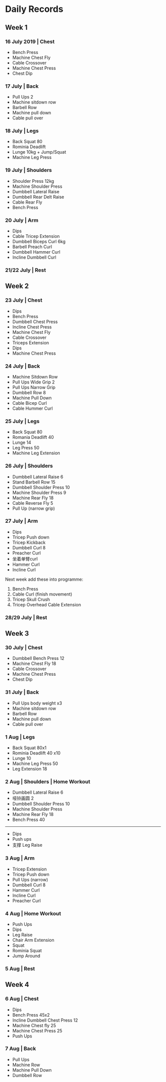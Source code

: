 # Daily Records

## Week 1

### 16 July 2019 | Chest

- Bench Press
- Machine Chest Fly
- Cable Crossover
- Machine Chest Press
- Chest Dip

### 17 July | Back

- Pull Ups 2
- Machine sitdown row
- Barbell Row
- Machine pull down
- Cable pull over

### 18 July | Legs

- Back Squat 80
- Rominia Deadlift
- Lunge 10kg + Jump/Squat
- Machine Leg Press

### 19 July | Shoulders

- Shoulder Press 12kg
- Machine Shoulder Press
- Dumbbell Lateral Raise
- Dumbbell Rear Delt Raise
- Cable Rear Fly
- Bench Press

### 20 July | Arm

- Dips
- Cable Tricep Extension
- Dumbbell Biceps Curl 6kg
- Barbell Preach Curl
- Dumbbell Hammer Curl
- Incline Dumbbell Curl

### 21/22 July | Rest

## Week 2

### 23 July | Chest

- Dips
- Bench Press
- Dumbbell Chest Press
- Incline Chest Press
- Machine Chest Fly
- Cable Crossover
- Triceps Extension
- Dips
- Machine Chest Press

### 24 July | Back

- Machine Sitdown Row
- Pull Ups Wide Grip 2
- Pull Ups Narrow Grip
- Dumbbell Row 8
- Machine Pull Down
- Cable Bicep Curl
- Cable Hummer Curl

### 25 July | Legs

- Back Squat 80
- Romania Deadlift 40
- Lunge 14
- Leg Press 50 
- Machine Leg Extension 

### 26 July | Shoulders

- Dumbbell Lateral Raise 6
- Stand Barbell Row 15
- Dumbbell Shoulder Press 10
- Machine Shoulder Press 9
- Machine Rear Fly 18
- Cable Reverse Fly 5
- Pull Up (narrow grip)

### 27 July | Arm

- Dips
- Tricep Push down
- Tricep Kickback
- Dumbbell Curl 8
- Preacher Curl
- 坐着单臂curl
- Hammer Curl
- Incline Curl

Next week add these into programme:

1. Bench Press 
2. Cable Curl (finish movement) 
3. Tricep Skull Crush 
4. Tricep Overhead Cable Extension 

### 28/29 July | Rest

## Week 3

### 30 July | Chest

- Dumbbell Bench Press 12
- Machine Chest Fly 18
- Cable Crossover
- Machine Chest Press
- Chest Dip 

### 31 July | Back

- Pull Ups body weight x3
- Machine sitdown row
- Barbell Row
- Machine pull down
- Cable pull over

### 1 Aug | Legs

- Back Squat 80x1
- Rominia Deadlift 40 x10
- Lunge 10
- Machine Leg Press 50
- Leg Extension 18

### 2 Aug | Shoulders | Home Workout

- Dumbbell Lateral Raise 6
- 哑铃画圆 2
- Dumbbell Shoulder Press 10
- Machine Shoulder Press 
- Machine Rear Fly 18
- Bench Press 40

--------------------------------------------------------

- Dips
- Push ups
- 支撑 Leg Raise

### 3 Aug | Arm

- Tricep Extension
- Tricep Push down
- Pull Ups (narrow)
- Dumbbell Curl 8
- Hammer Curl
- Incline Curl
- Preacher Curl

### 4 Aug | Home Workout

- Push Ups
- Dips
- Leg Raise
- Chair Arm Extension
- Squat
- Rominia Squat
- Jump Around

### 5 Aug | Rest

## Week 4

### 6 Aug | Chest

- Dips
- Bench Press 45x2
- Incline Dumbbell Chest Press 12
- Machine Chest fly 25
- Machine Chest Press 25
- Push Ups 

### 7 Aug | Back

- Pull Ups
- Machine Row
- Machine Pull Down
- Dumbbell Row

